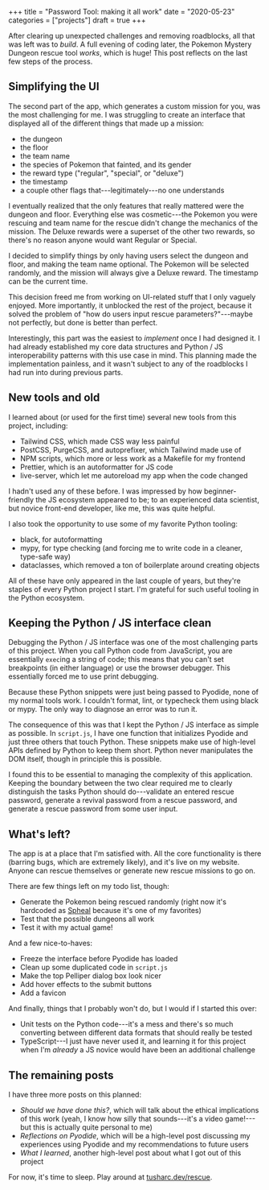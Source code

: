 +++
title = "Password Tool: making it all work"
date = "2020-05-23"
categories = ["projects"]
draft = true
+++

After clearing up unexpected challenges and removing roadblocks, all that was left was to *build*. A full evening of coding later, the Pokemon Mystery Dungeon rescue tool *works*, which is huge! This post reflects on the last few steps of the process.

<!--more-->


## Simplifying the UI
The second part of the app, which generates a custom mission for you, was the most challenging for me. I was struggling to create an interface that displayed all of the different things that made up a mission:
 * the dungeon
 * the floor
 * the team name
 * the species of Pokemon that fainted, and its gender
 * the reward type ("regular", "special", or "deluxe")
 * the timestamp
 * a couple other flags that---legitimately---no one understands

I eventually realized that the only features that really mattered were the dungeon and floor. Everything else was cosmetic---the Pokemon you were rescuing and team name for the rescue didn't change the mechanics of the mission. The Deluxe rewards were a superset of the other two rewards, so there's no reason anyone would want Regular or Special.

I decided to simplify things by only having users select the dungeon and floor, and making the team name optional. The Pokemon will be selected randomly, and the mission will always give a Deluxe reward. The timestamp can be the current time.

This decision freed me from working on UI-related stuff that I only vaguely enjoyed. More importantly, it unblocked the rest of the project, because it solved the problem of "how do users input rescue parameters?"---maybe not perfectly, but done is better than perfect.

Interestingly, this part was the easiest to *implement* once I had designed it. I had already established my core data structures and Python / JS interoperability patterns with this use case in mind. This planning made the implementation painless, and it wasn't subject to any of the roadblocks I had run into during previous parts.


## New tools and old
I learned about (or used for the first time) several new tools from this project, including:
 * Tailwind CSS, which made CSS way less painful
 * PostCSS, PurgeCSS, and autoprefixer, which Tailwind made use of
 * NPM scripts, which more or less work as a Makefile for my frontend
 * Prettier, which is an autoformatter for JS code
 * live-server, which let me autoreload my app when the code changed

I hadn't used any of these before. I was impressed by how beginner-friendly the JS ecosystem appeared to be; to an experienced data scientist, but novice front-end developer, like me, this was quite helpful.

I also took the opportunity to use some of my favorite Python tooling:
 * black, for autoformatting
 * mypy, for type checking (and forcing me to write code in a cleaner, type-safe way)
 * dataclasses, which removed a ton of boilerplate around creating objects

All of these have only appeared in the last couple of years, but they're staples of every Python project I start. I'm grateful for such useful tooling in the Python ecosystem.


## Keeping the Python / JS interface clean
Debugging the Python / JS interface was one of the most challenging parts of this project. When you call Python code from JavaScript, you are essentially `exec`ing a string of code; this means that you can't set breakpoints (in either language) or use the browser debugger. This essentially forced me to use print debugging.

Because these Python snippets were just being passed to Pyodide, none of my normal tools work. I couldn't format, lint, or typecheck them using black or mypy. The only way to diagnose an error was to run it.

The consequence of this was that I kept the Python / JS interface as simple as possible. In `script.js`, I have one function that initializes Pyodide and just three others that touch Python. These snippets make use of high-level APIs defined by Python to keep them short. Python never manipulates the DOM itself, though in principle this is possible.

I found this to be essential to managing the complexity of this application. Keeping the boundary between the two clear required me to clearly distinguish the tasks Python should do---validate an entered rescue password, generate a revival password from a rescue password, and generate a rescue password from some user input.


## What's left?
The app is at a place that I'm satisfied with. All the core functionality is there (barring bugs, which are extremely likely), and it's live on my website. Anyone can rescue themselves or generate new rescue missions to go on.

There are few things left on my todo list, though:
 * Generate the Pokemon being rescued randomly (right now it's hardcoded as [Spheal](https://bulbapedia.bulbagarden.net/wiki/Spheal_(Pok%C3%A9mon)) because it's one of my favorites)
 * Test that the possible dungeons all work
 * Test it with my actual game!

And a few nice-to-haves:
 * Freeze the interface before Pyodide has loaded
 * Clean up some duplicated code in `script.js`
 * Make the top Pelliper dialog box look nicer
 * Add hover effects to the submit buttons
 * Add a favicon

And finally, things that I probably won't do, but I would if I started this over:
 * Unit tests on the Python code---it's a mess and there's so much converting between different data formats that should really be tested
 * TypeScript---I just have never used it, and learning it for this project when I'm *already* a JS novice would have been an additional challenge


## The remaining posts
I have three more posts on this planned:
 * *Should we have done this?*, which will talk about the ethical implications of this work (yeah, I know how silly that sounds---it's a video game!---but this is actually quite personal to me)
 * *Reflections on Pyodide*, which will be a high-level post discussing my experiences using Pyodide and my recommendations to future users
 * *What I learned*, another high-level post about what I got out of this project

For now, it's time to sleep. Play around at [tusharc.dev/rescue](https://tusharc.dev/rescue).



